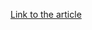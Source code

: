 [Link to the article](https://www.trendmicro.com/en_us/research/23/h/targetcompany-ransomware-abuses-fud-obfuscator-packers.html)
